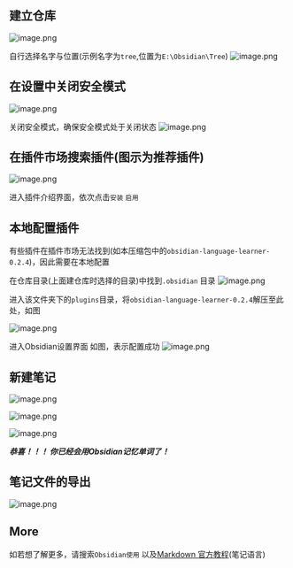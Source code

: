 
## 建立仓库

![image.png](https://yaaame-1317851743.cos.ap-beijing.myqcloud.com/undefinedPasted%20image%2020231124214846.png)

自行选择名字与位置(示例名字为`tree`,位置为`E:\Obsidian\Tree`)
![image.png](https://yaaame-1317851743.cos.ap-beijing.myqcloud.com/undefinedPasted%20image%2020231124214928.png)

## 在设置中关闭安全模式
![image.png](https://yaaame-1317851743.cos.ap-beijing.myqcloud.com/undefinedPasted%20image%2020231124215519.png)

关闭安全模式，确保安全模式处于关闭状态
![image.png](https://yaaame-1317851743.cos.ap-beijing.myqcloud.com/undefinedPasted%20image%2020231124215630.png)

## 在插件市场搜索插件(图示为推荐插件)

![image.png](https://yaaame-1317851743.cos.ap-beijing.myqcloud.com/undefinedPasted%20image%2020231124215729.png)

进入插件介绍界面，依次点击`安装`  `启用`

## 本地配置插件

有些插件在插件市场无法找到(如本压缩包中的`obsidian-language-learner-0.2.4`)，因此需要在本地配置


在仓库目录(上面建仓库时选择的目录)中找到`.obsidian` 目录
![image.png](https://yaaame-1317851743.cos.ap-beijing.myqcloud.com/undefinedPasted%20image%2020231124214530.png)

进入该文件夹下的`plugins`目录，将`obsidian-language-learner-0.2.4`解压至此处，如图


![image.png](https://yaaame-1317851743.cos.ap-beijing.myqcloud.com/undefinedPasted%20image%2020231124214732.png)

进入Obsidian设置界面 如图，表示配置成功
![image.png](https://yaaame-1317851743.cos.ap-beijing.myqcloud.com/undefinedPasted%20image%2020231124215112.png)


## 新建笔记
![image.png](https://yaaame-1317851743.cos.ap-beijing.myqcloud.com/undefinedPasted%20image%2020231124215148.png)

![image.png](https://yaaame-1317851743.cos.ap-beijing.myqcloud.com/undefinedPasted%20image%2020231124215250.png)

![image.png](https://yaaame-1317851743.cos.ap-beijing.myqcloud.com/undefinedPasted%20image%2020231124215311.png)

***恭喜！！！ 你已经会用Obsidian记忆单词了！***

## 笔记文件的导出

![image.png](https://yaaame-1317851743.cos.ap-beijing.myqcloud.com/undefinedPasted%20image%2020231124215354.png)


## More

如若想了解更多，请搜索`Obsidian使用` 以及[Markdown 官方教程](https://markdown.com.cn/basic-syntax/#Popover19-toggle:~:text=Markdown%20%E5%AE%98%E6%96%B9%E6%95%99%E7%A8%8B)(笔记语言)

